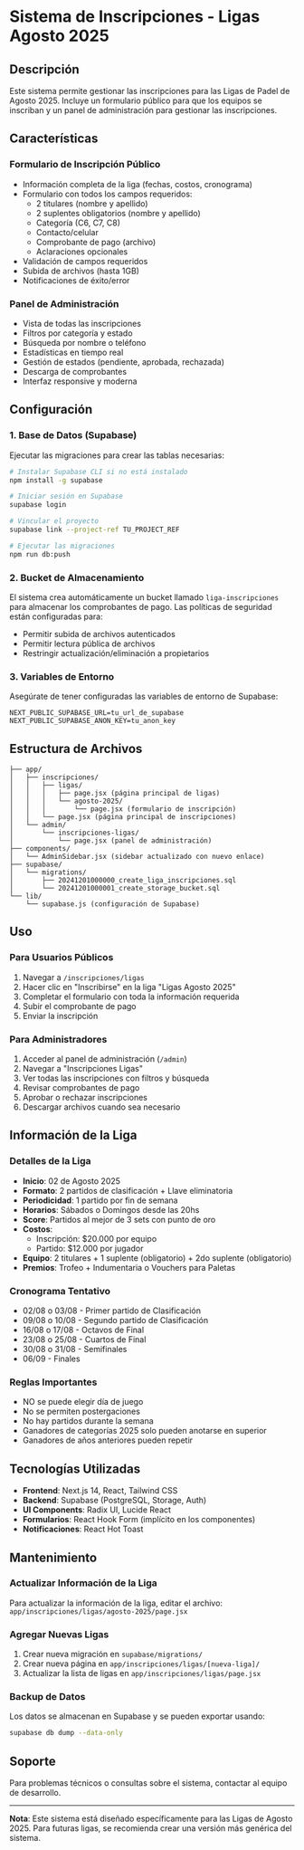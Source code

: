 # Sistema de Inscripciones - Ligas Agosto 2025

## Descripción

Este sistema permite gestionar las inscripciones para las Ligas de Padel de Agosto 2025. Incluye un formulario público para que los equipos se inscriban y un panel de administración para gestionar las inscripciones.

## Características

### Formulario de Inscripción Público
- Información completa de la liga (fechas, costos, cronograma)
- Formulario con todos los campos requeridos:
  - 2 titulares (nombre y apellido)
  - 2 suplentes obligatorios (nombre y apellido)
  - Categoría (C6, C7, C8)
  - Contacto/celular
  - Comprobante de pago (archivo)
  - Aclaraciones opcionales
- Validación de campos requeridos
- Subida de archivos (hasta 1GB)
- Notificaciones de éxito/error

### Panel de Administración
- Vista de todas las inscripciones
- Filtros por categoría y estado
- Búsqueda por nombre o teléfono
- Estadísticas en tiempo real
- Gestión de estados (pendiente, aprobada, rechazada)
- Descarga de comprobantes
- Interfaz responsive y moderna

## Configuración

### 1. Base de Datos (Supabase)

Ejecutar las migraciones para crear las tablas necesarias:

```bash
# Instalar Supabase CLI si no está instalado
npm install -g supabase

# Iniciar sesión en Supabase
supabase login

# Vincular el proyecto
supabase link --project-ref TU_PROJECT_REF

# Ejecutar las migraciones
npm run db:push
```

### 2. Bucket de Almacenamiento

El sistema crea automáticamente un bucket llamado `liga-inscripciones` para almacenar los comprobantes de pago. Las políticas de seguridad están configuradas para:

- Permitir subida de archivos autenticados
- Permitir lectura pública de archivos
- Restringir actualización/eliminación a propietarios

### 3. Variables de Entorno

Asegúrate de tener configuradas las variables de entorno de Supabase:

```env
NEXT_PUBLIC_SUPABASE_URL=tu_url_de_supabase
NEXT_PUBLIC_SUPABASE_ANON_KEY=tu_anon_key
```

## Estructura de Archivos

```
├── app/
│   ├── inscripciones/
│   │   ├── ligas/
│   │   │   ├── page.jsx (página principal de ligas)
│   │   │   └── agosto-2025/
│   │   │       └── page.jsx (formulario de inscripción)
│   │   └── page.jsx (página principal de inscripciones)
│   └── admin/
│       └── inscripciones-ligas/
│           └── page.jsx (panel de administración)
├── components/
│   └── AdminSidebar.jsx (sidebar actualizado con nuevo enlace)
├── supabase/
│   └── migrations/
│       ├── 20241201000000_create_liga_inscripciones.sql
│       └── 20241201000001_create_storage_bucket.sql
└── lib/
    └── supabase.js (configuración de Supabase)
```

## Uso

### Para Usuarios Públicos

1. Navegar a `/inscripciones/ligas`
2. Hacer clic en "Inscribirse" en la liga "Ligas Agosto 2025"
3. Completar el formulario con toda la información requerida
4. Subir el comprobante de pago
5. Enviar la inscripción

### Para Administradores

1. Acceder al panel de administración (`/admin`)
2. Navegar a "Inscripciones Ligas"
3. Ver todas las inscripciones con filtros y búsqueda
4. Revisar comprobantes de pago
5. Aprobar o rechazar inscripciones
6. Descargar archivos cuando sea necesario

## Información de la Liga

### Detalles de la Liga
- **Inicio**: 02 de Agosto 2025
- **Formato**: 2 partidos de clasificación + Llave eliminatoria
- **Periodicidad**: 1 partido por fin de semana
- **Horarios**: Sábados o Domingos desde las 20hs
- **Score**: Partidos al mejor de 3 sets con punto de oro
- **Costos**: 
  - Inscripción: $20.000 por equipo
  - Partido: $12.000 por jugador
- **Equipo**: 2 titulares + 1 suplente (obligatorio) + 2do suplente (obligatorio)
- **Premios**: Trofeo + Indumentaria o Vouchers para Paletas

### Cronograma Tentativo
- 02/08 o 03/08 - Primer partido de Clasificación
- 09/08 o 10/08 - Segundo partido de Clasificación
- 16/08 o 17/08 - Octavos de Final
- 23/08 o 25/08 - Cuartos de Final
- 30/08 o 31/08 - Semifinales
- 06/09 - Finales

### Reglas Importantes
- NO se puede elegir día de juego
- No se permiten postergaciones
- No hay partidos durante la semana
- Ganadores de categorías 2025 solo pueden anotarse en superior
- Ganadores de años anteriores pueden repetir

## Tecnologías Utilizadas

- **Frontend**: Next.js 14, React, Tailwind CSS
- **Backend**: Supabase (PostgreSQL, Storage, Auth)
- **UI Components**: Radix UI, Lucide React
- **Formularios**: React Hook Form (implícito en los componentes)
- **Notificaciones**: React Hot Toast

## Mantenimiento

### Actualizar Información de la Liga

Para actualizar la información de la liga, editar el archivo:
`app/inscripciones/ligas/agosto-2025/page.jsx`

### Agregar Nuevas Ligas

1. Crear nueva migración en `supabase/migrations/`
2. Crear nueva página en `app/inscripciones/ligas/[nueva-liga]/`
3. Actualizar la lista de ligas en `app/inscripciones/ligas/page.jsx`

### Backup de Datos

Los datos se almacenan en Supabase y se pueden exportar usando:

```bash
supabase db dump --data-only
```

## Soporte

Para problemas técnicos o consultas sobre el sistema, contactar al equipo de desarrollo.

---

**Nota**: Este sistema está diseñado específicamente para las Ligas de Agosto 2025. Para futuras ligas, se recomienda crear una versión más genérica del sistema. 